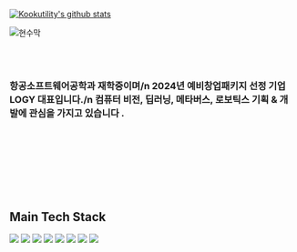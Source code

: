
</div>

<!-- [![trophy](https://github-profile-trophy.vercel.app/?username=Kookutility)](https://github.com/ryo-ma/github-profile-trophy) -->

[![Kookutility's github stats](https://github-readme-stats.vercel.app/api/top-langs/?username=Kookutility&show_icons=true&hide_border=true&title_color=004386&icon_color=004386&layout=compact&theme=merko)](https://github.com/Kookutility)

![현수막](https://github.com/Kookutility/Kookutility/assets/133517150/5ddec6b7-b48d-44b7-9136-3a73a11c7331)

<br><br>
### 항공소프트웨어공학과 재학중이며/n 2024년 예비창업패키지 선정 기업 LOGY 대표입니다./n 컴퓨터 비전, 딥러닝, 메타버스, 로보틱스 기획 & 개발에 관심을 가지고 있습니다 .
<br>

<br><br>

<br><br>


##  Main Tech Stack 
<div>
  <img src="https://img.shields.io/badge/Java-007396?style=for-the-badge&logo=java&logoColor=white">
  <img src="https://img.shields.io/badge/Python-3776AB?style=for-the-badge&logo=python&logoColor=white">
  <img src="https://img.shields.io/badge/Spring%20Boot-6DB33F?style=for-the-badge&logo=spring-boot&logoColor=white">
  <img src="https://img.shields.io/badge/tensorflow-FF6F00?style=for-the-badge&logo=tensorflow&logoColor=white">
  <img src="https://img.shields.io/badge/OpenCV-5C3EE8?style=for-the-badge&logo=opencv&logoColor=white">
  <img src="https://img.shields.io/badge/Linux-FCC624?style=for-the-badge&logo=linux&logoColor=black">
  <img src="https://img.shields.io/badge/MySQL-4479A1?style=for-the-badge&logo=mysql&logoColor=white">
  <img src="https://img.shields.io/badge/cplusplus-00599C?style=for-the-badge&logo=cplusplus&logoColor=black">
</div>
<br>
